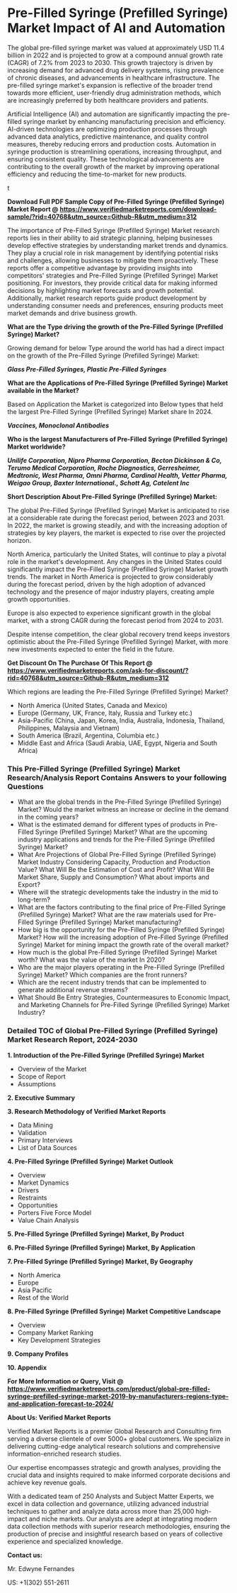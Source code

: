 <meta name="title" content="Global Pre-Filled Syringe (Prefilled Syringe) Market Impact of AI and Automation"><meta name="description" content="The global pre-filled syringe market was valued at approximately USD 11.4 billion in 2022 and is projected to grow at a compound annual growth rate (CAGR) of 7.2% from"><meta name="title" content="Pre-Filled Syringe (Prefilled Syringe) Market Size, Share, Scope, Trends, Growth, Opportunities, Analysis, Forecast"><h1>Pre-Filled Syringe (Prefilled Syringe) Market Impact of AI and Automation</h1><p>The global pre-filled syringe market was valued at approximately USD 11.4 billion in 2022 and is projected to grow at a compound annual growth rate (CAGR) of 7.2% from 2023 to 2030. This growth trajectory is driven by increasing demand for advanced drug delivery systems, rising prevalence of chronic diseases, and advancements in healthcare infrastructure. The pre-filled syringe market's expansion is reflective of the broader trend towards more efficient, user-friendly drug administration methods, which are increasingly preferred by both healthcare providers and patients.</p><p>Artificial Intelligence (AI) and automation are significantly impacting the pre-filled syringe market by enhancing manufacturing precision and efficiency. AI-driven technologies are optimizing production processes through advanced data analytics, predictive maintenance, and quality control measures, thereby reducing errors and production costs. Automation in syringe production is streamlining operations, increasing throughput, and ensuring consistent quality. These technological advancements are contributing to the overall growth of the market by improving operational efficiency and reducing the time-to-market for new products.</p>t</p><p id="" class=""><strong>Download Full PDF Sample Copy of Pre-Filled Syringe (Prefilled Syringe) Market Report @ <a href="https://www.verifiedmarketreports.com/download-sample/?rid=40768&utm_source=Github-R&utm_medium=312" target="_blank">https://www.verifiedmarketreports.com/download-sample/?rid=40768&utm_source=Github-R&utm_medium=312</a></strong></p><p>The importance of&nbsp;Pre-Filled Syringe (Prefilled Syringe) Market research reports lies in their ability to aid strategic planning, helping businesses develop effective strategies by understanding market trends and dynamics. They play a crucial role in risk management by identifying potential risks and challenges, allowing businesses to mitigate them proactively. These reports offer a competitive advantage by providing insights into competitors' strategies and Pre-Filled Syringe (Prefilled Syringe) Market positioning. For investors, they provide critical data for making informed decisions by highlighting market forecasts and growth potential. Additionally, market research reports guide product development by understanding consumer needs and preferences, ensuring products meet market demands and drive business growth.</p><p><strong>What are the&nbsp;Type driving the growth of the Pre-Filled Syringe (Prefilled Syringe) Market?</strong></p><p id="" class="">Growing demand for below Type around the world has had a direct impact on the growth of the Pre-Filled Syringe (Prefilled Syringe) Market:</p><em><strong>Glass Pre-Filled Syringes, Plastic Pre-Filled Syringes</strong></em></p><strong>What are the&nbsp;Applications&nbsp;of Pre-Filled Syringe (Prefilled Syringe) Market available in the Market?</strong></p><p id="" class="">Based on Application the Market is categorized into Below types that held the largest Pre-Filled Syringe (Prefilled Syringe) Market share In 2024.</p><em><strong>Vaccines, Monoclonal Antibodies</strong></em></p><strong>Who is the largest Manufacturers of Pre-Filled Syringe (Prefilled Syringe) Market worldwide?</strong></p><p><em><strong>Unilife Corporation, Nipro Pharma Corporation, Becton Dickinson & Co, Terumo Medical Corporation, Roche Diagnostics, Gerresheimer, Medtronic, West Pharma, Omni Pharma, Cardinal Health, Vetter Pharma, Weigao Group, Baxter International., Schott Ag, Catelent Inc</strong></em></p><p id="" class=""><strong>Short Description About Pre-Filled Syringe (Prefilled Syringe) Market:</strong></p><p>The global Pre-Filled Syringe (Prefilled Syringe) Market is anticipated to rise at a considerable rate during the forecast period, between 2023 and 2031. In 2022, the market is growing steadily, and with the increasing adoption of strategies by key players, the market is expected to rise over the projected horizon.</p><p>North America, particularly the United States, will continue to play a pivotal role in the market's development. Any changes in the United States could significantly impact the Pre-Filled Syringe (Prefilled Syringe) Market growth trends. The market in North America is projected to grow considerably during the forecast period, driven by the high adoption of advanced technology and the presence of major industry players, creating ample growth opportunities.</p><p>Europe is also expected to experience significant growth in the global market, with a strong CAGR during the forecast period from 2024 to 2031.</p><p>Despite intense competition, the clear global recovery trend keeps investors optimistic about the Pre-Filled Syringe (Prefilled Syringe) Market, with more new investments expected to enter the field in the future.</p><p id="" class=""><strong>Get Discount On The Purchase Of This Report @ <a href="https://www.verifiedmarketreports.com/ask-for-discount/?rid=40768&utm_source=Github-R&utm_medium=312" target="_blank">https://www.verifiedmarketreports.com/ask-for-discount/?rid=40768&utm_source=Github-R&utm_medium=312</a></strong></p>Which regions are leading the Pre-Filled Syringe (Prefilled Syringe) Market?</p><ul><li>North America (United States, Canada and Mexico)</li><li>Europe (Germany, UK, France, Italy, Russia and Turkey etc.)</li><li>Asia-Pacific (China, Japan, Korea, India, Australia, Indonesia, Thailand, Philippines, Malaysia and Vietnam)</li><li>South America (Brazil, Argentina, Columbia etc.)</li><li>Middle East and Africa (Saudi Arabia, UAE, Egypt, Nigeria and South Africa)</li></ul><h3 id="" class="">This Pre-Filled Syringe (Prefilled Syringe) Market Research/Analysis Report Contains Answers to your following Questions</h3><ul><li>What are the global trends in the Pre-Filled Syringe (Prefilled Syringe) Market? Would the market witness an increase or decline in the demand in the coming years?</li><li>What is the estimated demand for different types of products in Pre-Filled Syringe (Prefilled Syringe) Market? What are the upcoming industry applications and trends for the Pre-Filled Syringe (Prefilled Syringe) Market?</li><li>What Are Projections of Global Pre-Filled Syringe (Prefilled Syringe) Market Industry Considering Capacity, Production and Production Value? What Will Be the Estimation of Cost and Profit? What Will Be Market Share, Supply and Consumption? What about imports and Export?</li><li>Where will the strategic developments take the industry in the mid to long-term?</li><li>What are the factors contributing to the final price of Pre-Filled Syringe (Prefilled Syringe) Market? What are the raw materials used for Pre-Filled Syringe (Prefilled Syringe) Market manufacturing?</li><li>How big is the opportunity for the Pre-Filled Syringe (Prefilled Syringe) Market? How will the increasing adoption of Pre-Filled Syringe (Prefilled Syringe) Market for mining impact the growth rate of the overall market?</li><li>How much is the global Pre-Filled Syringe (Prefilled Syringe) Market worth? What was the value of the market In 2020?</li><li>Who are the major players operating in the Pre-Filled Syringe (Prefilled Syringe) Market? Which companies are the front runners?</li><li>Which are the recent industry trends that can be implemented to generate additional revenue streams?</li><li>What Should Be Entry Strategies, Countermeasures to Economic Impact, and Marketing Channels for Pre-Filled Syringe (Prefilled Syringe) Market Industry?</li></ul><h3 id="" class="">Detailed TOC of Global Pre-Filled Syringe (Prefilled Syringe) Market Research Report, 2024-2030</h3><p id="" class=""><strong>1. Introduction of the Pre-Filled Syringe (Prefilled Syringe) Market</strong></p><ul><li>Overview of the Market</li><li>Scope of Report</li><li>Assumptions</li></ul><p id="" class=""><strong>2. Executive Summary</strong></p><p id="" class=""><strong>3. Research Methodology of Verified Market Reports</strong></p><ul><li>Data Mining</li><li>Validation</li><li>Primary Interviews</li><li>List of Data Sources</li></ul><p id="" class=""><strong>4. Pre-Filled Syringe (Prefilled Syringe) Market Outlook</strong></p><ul><li>Overview</li><li>Market Dynamics</li><li>Drivers</li><li>Restraints</li><li>Opportunities</li><li>Porters Five Force Model</li><li>Value Chain Analysis</li></ul><p id="" class=""><strong>5. Pre-Filled Syringe (Prefilled Syringe) Market, By Product</strong></p><p id="" class=""><strong>6. Pre-Filled Syringe (Prefilled Syringe) Market, By Application</strong></p><p id="" class=""><strong>7. Pre-Filled Syringe (Prefilled Syringe) Market, By Geography</strong></p><ul><li>North America</li><li>Europe</li><li>Asia Pacific</li><li>Rest of the World</li></ul><p id="" class=""><strong>8. Pre-Filled Syringe (Prefilled Syringe) Market Competitive Landscape</strong></p><ul><li>Overview</li><li>Company Market Ranking</li><li>Key Development Strategies</li></ul><p id="" class=""><strong>9. Company Profiles</strong></p><p id="" class=""><strong>10. Appendix</strong></p><p id="" class=""><strong>For More Information or Query, Visit @ <a href="https://www.verifiedmarketreports.com/product/global-pre-filled-syringe-prefilled-syringe-market-2019-by-manufacturers-regions-type-and-application-forecast-to-2024/" target="_blank">https://www.verifiedmarketreports.com/product/global-pre-filled-syringe-prefilled-syringe-market-2019-by-manufacturers-regions-type-and-application-forecast-to-2024/</a></strong></p><p id="" class=""><strong>About Us: Verified Market Reports</strong></p><p id="" class="">Verified Market Reports is a premier Global Research and Consulting firm serving a diverse clientele of over 5000+ global customers. We specialize in delivering cutting-edge analytical research solutions and comprehensive information-enriched research studies.</p><p id="" class="">Our expertise encompasses strategic and growth analyses, providing the crucial data and insights required to make informed corporate decisions and achieve key revenue goals.</p><p id="" class="">With a dedicated team of 250 Analysts and Subject Matter Experts, we excel in data collection and governance, utilizing advanced industrial techniques to gather and analyze data across more than 25,000 high-impact and niche markets. Our analysts are adept at integrating modern data collection methods with superior research methodologies, ensuring the production of precise and insightful research based on years of collective experience and specialized knowledge.</p><p id="" class=""><strong>Contact us:</strong></p><p id="" class="">Mr. Edwyne Fernandes</p><p id="" class="">US: +1(302) 551-2611</p>